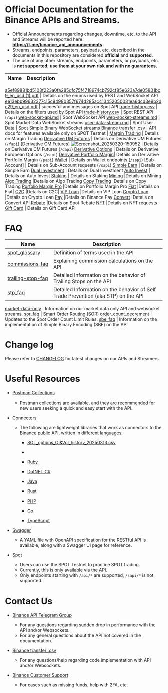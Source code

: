 # Official Documentation for the Binance APIs and Streams.
* Official Announcements regarding changes, downtime, etc. to the API and Streams will be reported here: **https://t.me/binance_api_announcements**
* Streams, endpoints, parameters, payloads, etc. described in the documents in this repository are considered **official** and **supported**.
* The use of any other streams, endpoints, parameters, or payloads, etc. is **not supported**; **use them at your own risk and with no guarantees.**


Name | Description
------------ | ------------
[a5ef89881bd5103f223a0fa285dfc75f4718974cb792cf85e623a7de05801bc9_en_usd (1).pdf](https://github.com/user-attachments/files/19402381/a5ef89881bd5103f223a0fa285dfc75f4718974cb792cf85e623a7de05801bc9_en_usd.1.pdf)
      | Details on the enums used by REST and WebSocket API
[ee13ebb99632377c15c94980357f674d285ac413452050031ea6dcd3e9b2dc29_en_usd.pdf](https://github.com/user-attachments/files/19402383/ee13ebb99632377c15c94980357f674d285ac413452050031ea6dcd3e9b2dc29_en_usd.pdf)
    | succesful and messages on Spot API
[trade-history.csv](https://github.com/user-attachments/files/19402388/trade-history.csv)
  | Details on the filters used by Spot API
[trade-history.csv](https://github.com/user-attachments/files/19402281/trade-history.csv)
                      | Spot REST API (`/api`)
[web-socket-api.md](./web-socket-api.md)          | Spot WebSocket API
[web-socket-streams.md](./web-socket-streams.md)  | Spot Market Data WebSocket streams
[user-data-stream.md](./user-data-stream.md)      | Spot User Data 
  | Spot Simple Binary WebSocket streams [Binance transfer .csv](https://github.com/user-attachments/files/19402312/Binance.transfer.csv)
         | API docs for features available only on SPOT Testnet
&#x0020; |
[Margin Trading](https://developers.binance.com/docs/margin_trading) | Details on Margin Trading
[Derivative UM Futures](https://developers.binance.com/docs/derivatives/usds-margined-futures/general-info) | Details on Derivative UM Futures (`/fapi`)
[Derivative CM Futures] ![Screenshot_20250320-150952](https://github.com/user-attachments/assets/3e0572c8-9e37-4d7e-9ccb-058fa60134e6)
| Details on Derivative CM Futures (`/dapi`)
[Derivative Options](https://developers.binance.com/docs/derivatives/option/general-info) | Details on Derivative European Options (`/eapi`)
[Derivative Portfolio Margin](https://developers.binance.com/docs/derivatives/portfolio-margin/general-info)| Details on Derivative Portfolio Margin (`/papi`)
[Wallet](https://developers.binance.com/docs/wallet) | Details on Wallet endpoints (`/sapi`)
[Sub Account]  | Details on Sub-Account requests (`/sapi`) 
[Simple Earn](https://developers.binance.com/docs/simple_earn/general-info) | Details on Simple Earn
[Dual Investment](https://developers.binance.com/docs/dual_investment) | Details on Dual Investment 
[Auto Invest](https://developers.binance.com/docs/auto_invest) | Details on Auto Invest
[Staking](https://developers.binance.com/docs/staking) | Details on Staking
[Mining](https://developers.binance.com/docs/mining) |Details on Mining
[Algo Trading](https://developers.binance.com/docs/algo) |Details on Algo Trading
[Copy Trading](https://developers.binance.com/docs/copy_trading) |Details on Copy Trading
[Porfolio Margin Pro](https://developers.binance.com/docs/derivatives/portfolio-margin-pro/general-info) |Details on Portfolio Margin Pro
[Fiat](https://developers.binance.com/docs/fiat) |Details on Fiat|
[C2C](https://developers.binance.com/docs/c2c) |Details on C2C|
[VIP Loan](https://developers.binance.com/docs/vip_loan) |Details on VIP Loan
[Crypto Loan](https://developers.binance.com/docs/crypto_loan) |Details on Crypto Loan
[Pay](https://developers.binance.com/docs/binance-pay) |Details on Binance Pay
[Convert](https://developers.binance.com/docs/convert) |Details on Convert API
[Rebate](https://developers.binance.com/docs/rebate) |Details on Spot Rebate
[NFT](https://developers.binance.com/docs/nft) |Details on NFT requests
[Gift Card](https://developers.binance.com/docs/gift_card) | Details on Gift Card API

# FAQ


Name | Description
------------ | ------------
[spot_glossary](./faqs/spot_glossary.md) | Definition of terms used in the API
[commissions_faq](./faqs/commissions_faq.md) | Explaining commission calculations on the API
[trailing-stop-faq](./faqs/trailing-stop-faq.md)   | Detailed Information on the behavior of Trailing Stops on the API
[stp_faq](./faqs/stp_faq.md) | Detailed Information on the behavior of Self Trade Prevention (aka STP) on the API
[market-data-only](https://github.com/user-attachments/files/19402349/coinstats_template.csv)
 | Information on our market data only API and websocket streams.
[sor_faq](./faqs/sor_faq.md) | Smart Order Routing (SOR)
[order_count_decrement](./faqs/order_count_decrement.md) | Updates to the Spot Order Count Limit Rules.
[sbe_faq](./faqs/sbe_faq.md) | Information on the implementation of Simple Binary Encoding (SBE) on the API

# Change log

Please refer to [CHANGELOG](https://github.com/user-attachments/files/19402350/SOL_options_takerFlow_20250313.csv)
 for latest changes on our APIs and Streamers.

# Useful Resources

* [Postman Collections](https://github.com/binance/binance-api-postman)
    * Postman collections are available, and they are recommended for new users seeking a quick and easy start with the API.
* Connectors
    * The following are lightweight libraries that work as connectors to the Binance public API, written in different languages:
        * [SOL_options_OI&Vol_history_20250313.csv](https://github.com/user-attachments/files/19402362/SOL_options_OI.Vol_history_20250313.csv)

        *
        * [Ruby](https://github.com/binance/binance-connector-ruby)
        * [DotNET C#](https://github.com/binance/binance-connector-dotnet)
        * [Java](https://github.com/binance/binance-connector-java)
        * [Rust](https://github.com/binance/binance-spot-connector-rust)
        * [PHP](https://github.com/binance/binance-connector-php)
        * [Go](https://github.com/binance/binance-connector-go)
        * [TypeScript](https://github.com/binance/binance-connector-typescript)
* [Swagger](https://github.com/binance/binance-api-swagger)
    * A YAML file with OpenAPI specification for the RESTful API is available, along with a Swagger UI page for reference.
* [Spot ](https://github.com/user-attachments/files/19402372/9d3ea0d131c45450c135d549b62032019bc47a80368e14edc72caf38f5a88033_en_usd.1.pdf)

    * Users can use the SPOT Testnet to practice SPOT trading.
    * Currently, this is only available via the API.
    * Only endpoints starting with `/api/*` are supported, `/sapi/*` is not supported.

# Contact Us

* [Binance API Telegram Group](https://t.me/binance_api_english)
    * For any questions regarding sudden drop in performance with the API and/or Websockets.
    * For any general questions about the API not covered in the documentation.
* [Binance transfer .csv](https://github.com/user-attachments/files/19402378/Binance.transfer.csv)

    * For any questions/help regarding code implementation with API and/or Websockets.
* [Binance Customer Support](https://www.binance.com/en/support-center)
    * For cases such as missing funds, help with 2FA, etc.
